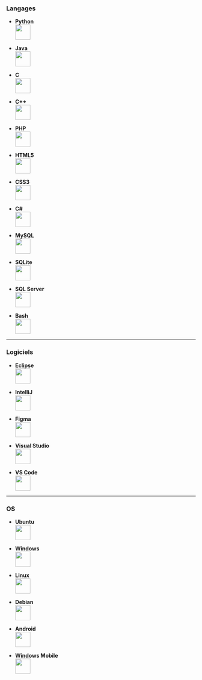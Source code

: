 ### Langages
- **Python**  
  <img src="https://cdn.jsdelivr.net/gh/devicons/devicon@latest/icons/python/python-original-wordmark.svg" width="40" height="40" />

- **Java**  
  <img src="https://cdn.jsdelivr.net/gh/devicons/devicon@latest/icons/java/java-original-wordmark.svg" width="40" height="40"/>

- **C**  
  <img src="https://cdn.jsdelivr.net/gh/devicons/devicon@latest/icons/c/c-original.svg" width="40" height="40"/>

- **C++**  
  <img src="https://cdn.jsdelivr.net/gh/devicons/devicon@latest/icons/cplusplus/cplusplus-original.svg" width="40" height="40"/>

- **PHP**  
  <img src="https://cdn.jsdelivr.net/gh/devicons/devicon@latest/icons/php/php-original.svg" width="40" height="40"/>

- **HTML5**  
  <img src="https://cdn.jsdelivr.net/gh/devicons/devicon@latest/icons/html5/html5-original-wordmark.svg" width="40" height="40"/>

- **CSS3**  
  <img src="https://cdn.jsdelivr.net/gh/devicons/devicon@latest/icons/css3/css3-original-wordmark.svg" width="40" height="40"/>

- **C#**  
  <img src="https://cdn.jsdelivr.net/gh/devicons/devicon@latest/icons/csharp/csharp-original.svg" width="40" height="40"/>

- **MySQL**  
  <img src="https://cdn.jsdelivr.net/gh/devicons/devicon@latest/icons/mysql/mysql-original-wordmark.svg" width="40" height="40"/>

- **SQLite**  
  <img src="https://cdn.jsdelivr.net/gh/devicons/devicon@latest/icons/sqlite/sqlite-original-wordmark.svg" width="40" height="40"/>

- **SQL Server**  
  <img src="https://cdn.jsdelivr.net/gh/devicons/devicon@latest/icons/microsoftsqlserver/microsoftsqlserver-original-wordmark.svg" width="40" height="40"/>

- **Bash**  
  <img src="https://cdn.jsdelivr.net/gh/devicons/devicon@latest/icons/bash/bash-original.svg" width="40" height="40"/>

---

### Logiciels
- **Eclipse**  
  <img src="https://cdn.jsdelivr.net/gh/devicons/devicon@latest/icons/eclipse/eclipse-original.svg" width="40" height="40"/>

- **IntelliJ**  
  <img src="https://cdn.jsdelivr.net/gh/devicons/devicon@latest/icons/intellij/intellij-original.svg" width="40" height="40"/>

- **Figma**  
  <img src="https://cdn.jsdelivr.net/gh/devicons/devicon@latest/icons/figma/figma-original.svg" width="40" height="40"/>

- **Visual Studio**  
  <img src="https://cdn.jsdelivr.net/gh/devicons/devicon@latest/icons/visualstudio/visualstudio-original.svg" width="40" height="40"/>

- **VS Code**  
  <img src="https://cdn.jsdelivr.net/gh/devicons/devicon@latest/icons/vscode/vscode-original.svg" width="40" height="40"/>

---

### OS
- **Ubuntu**  
  <img src="https://cdn.jsdelivr.net/gh/devicons/devicon@latest/icons/ubuntu/ubuntu-original-wordmark.svg" width="40" height="40"/>

- **Windows**  
  <img src="https://cdn.jsdelivr.net/gh/devicons/devicon@latest/icons/windows11/windows11-original.svg" width="40" height="40"/>

- **Linux**  
  <img src="https://cdn.jsdelivr.net/gh/devicons/devicon@latest/icons/linux/linux-original.svg" width="40" height="40"/>

- **Debian**  
  <img src="https://cdn.jsdelivr.net/gh/devicons/devicon@latest/icons/debian/debian-original-wordmark.svg" width="40" height="40"/>

- **Android**  
  <img src="https://cdn.jsdelivr.net/gh/devicons/devicon@latest/icons/android/android-original-wordmark.svg" width="40" height="40"/>

- **Windows Mobile**  
  <img src="https://betawiki.net/images/b/b7/Windows_Mobile_%282007%29.svg" width="40" height="40"/>
